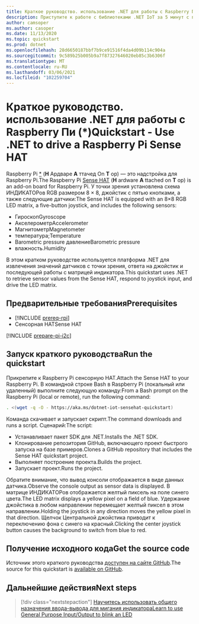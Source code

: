 ```yaml
---
title: Краткое руководство. использование .NET для работы с Raspberry Пи (*)
description: Приступите к работе с библиотеками .NET IoT за 5 минут с помощью встроенной платы для Raspberry Pi.
author: camsoper
ms.author: casoper
ms.date: 11/13/2020
ms.topic: quickstart
ms.prod: dotnet
ms.openlocfilehash: 28d6650187bbf7b9ce91516f4da4d09b114c904a
ms.sourcegitcommit: 9c589b25b005b9a7f87327646020eb85c3b6306f
ms.translationtype: MT
ms.contentlocale: ru-RU
ms.lasthandoff: 03/06/2021
ms.locfileid: "102259704"
---
```

# <a name="quickstart---use-net-to-drive-a-raspberry-pi-sense-hat"></a><span data-ttu-id="36a74-103">Краткое руководство. использование .NET для работы с Raspberry Пи (\*)</span><span class="sxs-lookup"><span data-stu-id="36a74-103">Quickstart - Use .NET to drive a Raspberry Pi Sense HAT</span></span>

<span data-ttu-id="36a74-104">Raspberry Pi [\*](https://www.raspberrypi.org/products/sense-hat/) (**H** Ардваре **A** ттачед On **T** op) — это надстройка для Raspberry Pi.</span><span class="sxs-lookup"><span data-stu-id="36a74-104">The Raspberry Pi [Sense HAT](https://www.raspberrypi.org/products/sense-hat/) (**H** ardware **A** ttached on **T** op) is an add-on board for Raspberry Pi.</span></span> <span data-ttu-id="36a74-105">У точки зрения установлена схема ИНДИКАТОРов RGB размером 8 × 8, джойстик с пятью кнопками, а также следующие датчики:</span><span class="sxs-lookup"><span data-stu-id="36a74-105">The Sense HAT is equipped with an 8×8 RGB LED matrix, a five-button joystick, and includes the following sensors:</span></span>

- <span data-ttu-id="36a74-106">Гироскоп</span><span class="sxs-lookup"><span data-stu-id="36a74-106">Gyroscope</span></span>
- <span data-ttu-id="36a74-107">Акселерометр</span><span class="sxs-lookup"><span data-stu-id="36a74-107">Accelerometer</span></span>
- <span data-ttu-id="36a74-108">Магнитометр</span><span class="sxs-lookup"><span data-stu-id="36a74-108">Magnetometer</span></span>
- <span data-ttu-id="36a74-109">температура;</span><span class="sxs-lookup"><span data-stu-id="36a74-109">Temperature</span></span>
- <span data-ttu-id="36a74-110">Barometric pressure давление</span><span class="sxs-lookup"><span data-stu-id="36a74-110">Barometric pressure</span></span>
- <span data-ttu-id="36a74-111">влажность.</span><span class="sxs-lookup"><span data-stu-id="36a74-111">Humidity</span></span>

<span data-ttu-id="36a74-112">В этом кратком руководстве используется платформа .NET для извлечения значений датчиков с точки зрения, ответа на джойстик и последующей работы с матрицей индикатора.</span><span class="sxs-lookup"><span data-stu-id="36a74-112">This quickstart uses .NET to retrieve sensor values from the Sense HAT, respond to joystick input, and drive the LED matrix.</span></span>

## <a name="prerequisites"></a><span data-ttu-id="36a74-113">Предварительные требования</span><span class="sxs-lookup"><span data-stu-id="36a74-113">Prerequisites</span></span>

- [!INCLUDE [prereq-rpi](../includes/prereq-rpi.md)]
- <span data-ttu-id="36a74-114">Сенсорная HAT</span><span class="sxs-lookup"><span data-stu-id="36a74-114">Sense HAT</span></span>

[!INCLUDE [prepare-pi-i2c](../includes/prepare-pi-i2c.md)]

## <a name="run-the-quickstart"></a><span data-ttu-id="36a74-115">Запуск краткого руководства</span><span class="sxs-lookup"><span data-stu-id="36a74-115">Run the quickstart</span></span>

<span data-ttu-id="36a74-116">Прикрепите к Raspberry Pi сенсорную HAT.</span><span class="sxs-lookup"><span data-stu-id="36a74-116">Attach the Sense HAT to your Raspberry Pi.</span></span> <span data-ttu-id="36a74-117">В командной строке Bash в Raspberry Pi (локальный или удаленный) выполните следующую команду:</span><span class="sxs-lookup"><span data-stu-id="36a74-117">From a Bash prompt on the Raspberry Pi (local or remote), run the following command:</span></span>

```bash
. <(wget -q -O - https://aka.ms/dotnet-iot-sensehat-quickstart)
```

<span data-ttu-id="36a74-118">Команда скачивает и запускает скрипт.</span><span class="sxs-lookup"><span data-stu-id="36a74-118">The command downloads and runs a script.</span></span> <span data-ttu-id="36a74-119">Сценарий:</span><span class="sxs-lookup"><span data-stu-id="36a74-119">The script:</span></span>

- <span data-ttu-id="36a74-120">Устанавливает пакет SDK для .NET.</span><span class="sxs-lookup"><span data-stu-id="36a74-120">Installs the .NET SDK.</span></span>
- <span data-ttu-id="36a74-121">Клонирование репозитория GitHub, включающего проект быстрого запуска на базе примеров.</span><span class="sxs-lookup"><span data-stu-id="36a74-121">Clones a GitHub repository that includes the Sense HAT quickstart project.</span></span>
- <span data-ttu-id="36a74-122">Выполняет построение проекта.</span><span class="sxs-lookup"><span data-stu-id="36a74-122">Builds the project.</span></span>
- <span data-ttu-id="36a74-123">Запускает проект.</span><span class="sxs-lookup"><span data-stu-id="36a74-123">Runs the project.</span></span>

<span data-ttu-id="36a74-124">Обратите внимание, что вывод консоли отображается в виде данных датчика.</span><span class="sxs-lookup"><span data-stu-id="36a74-124">Observe the console output as sensor data is displayed.</span></span> <span data-ttu-id="36a74-125">В матрице ИНДИКАТОРов отображается желтый пиксель на поле синего цвета.</span><span class="sxs-lookup"><span data-stu-id="36a74-125">The LED matrix displays a yellow pixel on a field of blue.</span></span> <span data-ttu-id="36a74-126">Удержание джойстика в любом направлении перемещает желтый пиксел в этом направлении.</span><span class="sxs-lookup"><span data-stu-id="36a74-126">Holding the joystick in any direction moves the yellow pixel in that direction.</span></span> <span data-ttu-id="36a74-127">Щелчок Центральной джойстика приводит к переключению фона с синего на красный.</span><span class="sxs-lookup"><span data-stu-id="36a74-127">Clicking the center joystick button causes the background to switch from blue to red.</span></span>

## <a name="get-the-source-code"></a><span data-ttu-id="36a74-128">Получение исходного кода</span><span class="sxs-lookup"><span data-stu-id="36a74-128">Get the source code</span></span>

<span data-ttu-id="36a74-129">Источник этого краткого руководства [доступен на сайте GitHub](https://github.com/MicrosoftDocs/dotnet-iot-assets/tree/master/quickstarts/SenseHat.Quickstart).</span><span class="sxs-lookup"><span data-stu-id="36a74-129">The source for this quickstart is [available on GitHub](https://github.com/MicrosoftDocs/dotnet-iot-assets/tree/master/quickstarts/SenseHat.Quickstart).</span></span>

## <a name="next-steps"></a><span data-ttu-id="36a74-130">Дальнейшие действия</span><span class="sxs-lookup"><span data-stu-id="36a74-130">Next steps</span></span>

> [!div class="nextstepaction"]
> [<span data-ttu-id="36a74-131">Научитесь использовать общего назначения ввода-вывода для мигания индикатора</span><span class="sxs-lookup"><span data-stu-id="36a74-131">Learn to use General Purpose Input/Output to blink an LED</span></span>](../tutorials/blink-led.md)
